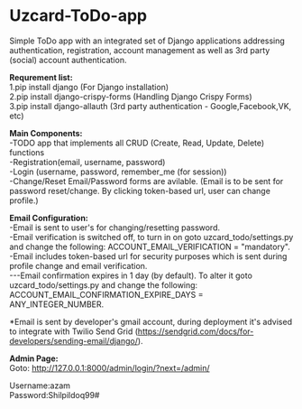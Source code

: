 # Uzcard-ToDo-app
Simple ToDo app with an integrated set of Django applications addressing authentication, registration, account management as well as 3rd party (social) account authentication.

<strong>Requrement list:</strong></br>
1.pip install django (For Django installation) </br>
2.pip install django-crispy-forms (Handling Django Crispy Forms) </br>
3.pip install django-allauth (3rd party authentication - Google,Facebook,VK, etc)</br>


<strong>Main Components:</strong></br>
-TODO app that implements all CRUD (Create, Read, Update, Delete) functions</br>
-Registration(email, username, password)</br>
-Login (username, password, remember_me (for session))</br>
-Change/Reset Email/Password forms are avilable. (Email is to be sent for password reset/change. By clicking token-based url, user can change profile.)</br>


<strong>Email Configuration:</strong></br>
-Email is sent to user's for changing/resetting password.</br>
-Email verification is switched off, to turn in on goto uzcard_todo/settings.py and change the following: ACCOUNT_EMAIL_VERIFICATION = "mandatory".</br>
-Email includes token-based url for security purposes which is sent during profile change and email verification.</br>
---Email confirmation expires in 1 day (by default). To alter it goto uzcard_todo/settings.py and change the following: ACCOUNT_EMAIL_CONFIRMATION_EXPIRE_DAYS = ANY_INTEGER_NUMBER.</br>

*Email is sent by developer's gmail account, during deployment it's advised to integrate with Twilio Send Grid (https://sendgrid.com/docs/for-developers/sending-email/django/). </br>


<strong>Admin Page:</strong></br>
Goto: http://127.0.0.1:8000/admin/login/?next=/admin/</br>

Username:azam </br>
Password:Shilpildoq99#
